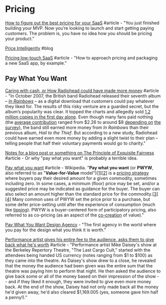 # Pricing

[How to figure out the best pricing for your SaaS](https://www.indiehackers.com/@bsears/how-to-figure-out-the-best-pricing-for-your-saas-2f6b4249b6) \#article - "You just finished building your MVP. Now you’re looking to launch and start getting paying customers. The problem is, you have no idea how you should be pricing your product."

[Price Intelligently](https://www.priceintelligently.com/blog) \#blog

[Pricing low-touch SaaS](https://stripe.com/en-ch/atlas/guides/saas-pricing) \#article - "How to approach pricing and packaging a new SaaS app, by example."

## Pay What You Want

[Caring with cash, or How Radiohead could have made more money](http://blogs.discovermagazine.com/notrocketscience/2010/07/15/caring-with-cash-or-how-radiohead-could-have-made-more-money/#.XO_p8tNKjUI) \#article - "In October 2007, the British band Radiohead released their seventh album – [_In Rainbows_](http://en.wikipedia.org/wiki/In_Rainbows) – as a digital download that customers could pay whatever they liked for. The results of this risky venture are a guarded secret, but the album’s popularity was clear. It topped the charts and allegedly sold [1.2 million copies in the first day alone](http://www.gigwise.com/news/37670/exclusive-radiohead-sell-12million-copies-of-in-rainbows). Even though many fans paid nothing \(the [average contribution](http://andrewdewaard.com/publications/Radiohead,%20Big%20Music,%20and%20the%20Future%20of%20the%20Record%20Industry%20-%20Andrew%20deWaard.pdf) ranged from $2.26 to around $8 [depending on](http://entertainment.timesonline.co.uk/tol/arts_and_entertainment/music/article2633798.ece) [the survey](http://enoughcowbell.com/2008/12/17/solving-the-mystery-of-in-rainbows-average-download-price-part-1-of-2/)\), the band still earned more money from _In Rainbows_ than their previous album, _Hail to the Thief_. But according to a new study, Radiohead could have earned even more money by adding a slight twist to their plan – telling people that half their voluntary payments would go to charity."

[Notes for a blog post or something on The Principle of Exquisite Fairness](http://doc.dreev.es/shapley) \#article - Or why "pay what you want" is probably a terrible idea.

[Pay what you want](https://en.wikipedia.org/wiki/Pay_what_you_want) \#article - Wikipedia. "**Pay what you want** \(or **PWYW**, also referred to as "**Value-for-Value** model"\)[\[1\]](https://en.wikipedia.org/wiki/Pay_what_you_want#cite_note-1)[\[2\]](https://en.wikipedia.org/wiki/Pay_what_you_want#cite_note-2) is a [pricing strategy](https://en.wikipedia.org/wiki/Pricing_strategies) where buyers pay their desired amount for a given commodity, sometimes including zero. In some cases, a minimum \(floor\) price may be set, and/or a suggested price may be indicated as guidance for the buyer. The buyer can also select an amount higher than the standard price for the commodity.[\[3\]](https://en.wikipedia.org/wiki/Pay_what_you_want#cite_note-pay2-3)[\[4\]](https://en.wikipedia.org/wiki/Pay_what_you_want#cite_note-Smart_Pricing2-4) Many common uses of PWYW set the price prior to a purchase, but some defer price-setting until after the experience of consumption \(much like [tipping](https://en.wikipedia.org/wiki/Gratuity)\). PWYW is a buyer-centered form of participatory pricing, also referred to as co-pricing \(as an aspect of the [co-creation](https://en.wikipedia.org/wiki/Co-creation) of value\)."

[Pay What You Want Design Agency](http://paywhatyouwant.eu/) - "The first agency in the world where you pay for the design what you think it is worth."

[Performance artist gives his entire fee to the audience, asks them to give back what he's worth](https://boingboing.net/2011/03/03/performance-artist-g.html) \#article - "Performance artist Mike Daisey's show at the Berkeley Repertory Theatre, "The Last Cargo Cult," started with the attendees being handed US currency \(notes ranging from $1 to $100\) as they came into the theatre. As Daisey's show drew to a close, he revealed that the money the audience had been given was the entire sum that the theatre was paying him to perform that night. He then asked the audience to give back some or all of the money based on their impression of the show -- and if they liked it enough, they were invited to give even more money back. At the end of the show, Daisey had not only made back all the money he'd given away, he'd also cleared $1,169.005 \(yes, someone gave him half a penny!\)."



